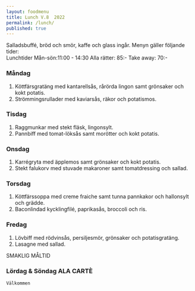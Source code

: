 ```yaml
---
layout: foodmenu
title: Lunch V.8  2022
permalink: /lunch/
published: true
---
```


Salladsbuffé, bröd och smör, kaffe och glass ingår.
Menyn gäller följande tider:  
Lunchtider  Mån-sön:11:00 - 14:30
Alla rätter: 85:- Take away: 70:-
                                

### Måndag
1. Köttfärsgratäng med kantarellsås, rårörda lingon samt grönsaker och kokt potatis.
2. Strömmingsrullader med kaviarsås, räkor och potatismos.

### Tisdag
1. Raggmunkar med stekt fläsk, lingonsylt.
2. Pannbiff med tomat-löksås samt morötter och kokt potatis.

### Onsdag
1. Karrégryta med äpplemos samt grönsaker och kokt potatis.
2. Stekt falukorv med stuvade makaroner samt tomatdressing och sallad.

### Torsdag
1. Köttfärssoppa med creme fraiche samt tunna pannkakor och hallonsylt och grädde. 
2. Baconlindad kycklingfilé, paprikasås, broccoli och ris.

### Fredag  
1. Lövbiff med rödvinsås, persiljesmör, grönsaker och potatisgratäng.
2. Lasagne med sallad.
   

  
  SMAKLIG MÅLTID
### Lördag & Söndag ALA CARTÈ

    Välkommen
    
       
    

   
    
   
     
